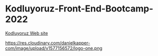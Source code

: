 # Kodluyoruz-Front-End-Bootcamp-2022

[Kodluyoruz Web site](https://www.kodluyoruz.org/)


https://res.cloudinary.com/danielkapper-com/image/upload/v1577156572/logo-one.png
